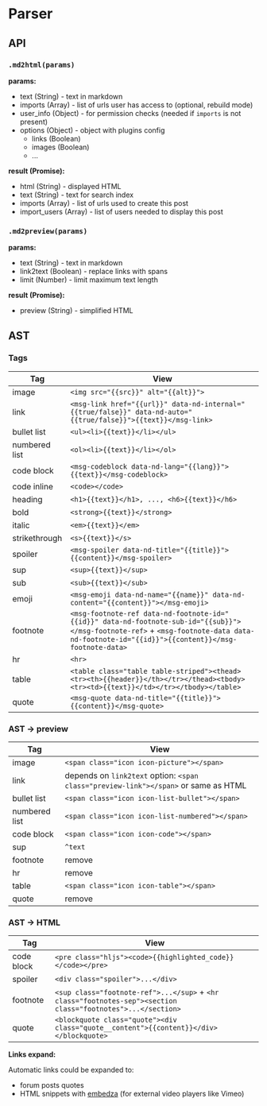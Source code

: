 # Parser

## API

### `.md2html(params)`

**params:**

- text (String) - text in markdown
- imports (Array) - list of urls user has access to (optional, rebuild mode)
- user_info (Object) - for permission checks (needed if `imports` is not present)
- options (Object) - object with plugins config
  - links (Boolean)
  - images (Boolean)
  - ...
  
**result (Promise):**

- html (String) - displayed HTML
- text (String) - text for search index
- imports (Array) - list of urls used to create this post
- import_users (Array) - list of users needed to display this post

### `.md2preview(params)`

**params:**

- text (String) - text in markdown
- link2text (Boolean) - replace links with spans
- limit (Number) - limit maximum text length

**result (Promise):**

- preview (String) - simplified HTML

## AST

### Tags

| Tag | View |
| --- | ---- |
| image | `<img src="{{src}}" alt="{{alt}}">` |
| link | `<msg-link href="{{url}}" data-nd-internal="{{true/false}}" data-nd-auto="{{true/false}}">{{text}}</msg-link>` |
| bullet list | `<ul><li>{{text}}</li></ul>` |
| numbered list | `<ol><li>{{text}}</li></ol>` |
| code block | `<msg-codeblock data-nd-lang="{{lang}}">{{text}}</msg-codeblock>` |
| code inline | `<code></code>` |
| heading | `<h1>{{text}}</h1>, ..., <h6>{{text}}</h6>` |
| bold | `<strong>{{text}}</strong>` |
| italic | `<em>{{text}}</em>` |
| strikethrough | `<s>{{text}}</s>` |
| spoiler | `<msg-spoiler data-nd-title="{{title}}">{{content}}</msg-spoiler>` |
| sup | `<sup>{{text}}</sup>` |
| sub | `<sub>{{text}}</sub>` |
| emoji | `<msg-emoji data-nd-name="{{name}}" data-nd-content="{{content}}"></msg-emoji>` |
| footnote | `<msg-footnote-ref data-nd-footnote-id="{{id}}" data-nd-footnote-sub-id="{{sub}}"></msg-footnote-ref>` + `<msg-footnote-data data-nd-footnote-id="{{id}}">{{content}}</msg-footnote-data>` |
| hr | `<hr>` |
| table | `<table class="table table-striped"><thead><tr><th>{{header}}</th></tr></thead><tbody><tr><td>{{text}}</td></tr></tbody></table>` |
| quote | `<msg-quote data-nd-title="{{title}}">{{content}}</msg-quote>` |

### AST -> preview

| Tag | View |
| --- | ---- |
| image | `<span class="icon icon-picture"></span>` |
| link | depends on `link2text` option: `<span class="preview-link"></span>` or same as HTML |
| bullet list | `<span class="icon icon-list-bullet"></span>` |
| numbered list | `<span class="icon icon-list-numbered"></span>` |
| code block | `<span class="icon icon-code"></span>` |
| sup | `^text` |
| footnote | remove |
| hr | remove |
| table | `<span class="icon icon-table"></span>` |
| quote | remove |

### AST -> HTML

| Tag | View |
| --- | ---- |
| code block | `<pre class="hljs"><code>{{highlighted_code}}</code></pre>` |
| spoiler | `<div class="spoiler">...</div>` |
| footnote | `<sup class="footnote-ref">...</sup>` + `<hr class="footnotes-sep"><section class="footnotes">...</section>` |
| quote | `<blockquote class="quote"><div class="quote__content">{{content}}</div></blockquote>` |


**Links expand:**

Automatic links could be expanded to:

- forum posts quotes
- HTML snippets with [embedza](https://github.com/nodeca/embedza) (for external video players like Vimeo)
